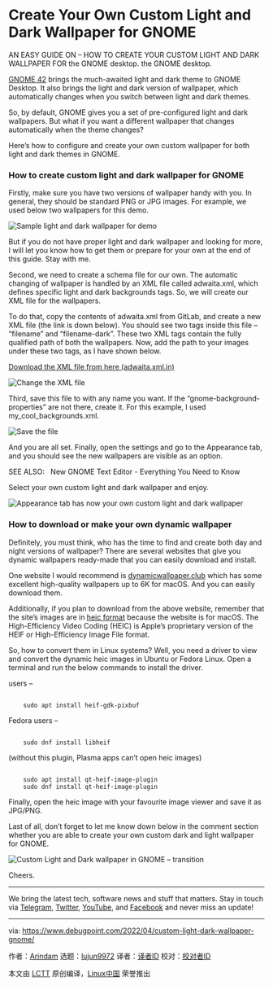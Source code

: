 [#]: subject: "Create Your Own Custom Light and Dark Wallpaper for GNOME"
[#]: via: "https://www.debugpoint.com/2022/04/custom-light-dark-wallpaper-gnome/"
[#]: author: "Arindam https://www.debugpoint.com/author/admin1/"
[#]: collector: "lujun9972"
[#]: translator: "robsean"
[#]: reviewer: " "
[#]: publisher: " "
[#]: url: " "

Create Your Own Custom Light and Dark Wallpaper for GNOME
======
AN EASY GUIDE ON – HOW TO CREATE YOUR CUSTOM LIGHT AND DARK WALLPAPER
FOR the GNOME desktop.
the GNOME desktop.

[GNOME 42][1] brings the much-awaited light and dark theme to GNOME Desktop. It also brings the light and dark version of wallpaper, which automatically changes when you switch between light and dark themes.

So, by default, GNOME gives you a set of pre-configured light and dark wallpapers. But what if you want a different wallpaper that changes automatically when the theme changes?

Here’s how to configure and create your own custom wallpaper for both light and dark themes in GNOME.

### How to create custom light and dark wallpaper for GNOME

Firstly, make sure you have two versions of wallpaper handy with you. In general, they should be standard PNG or JPG images. For example, we used below two wallpapers for this demo.

![Sample light and dark wallpaper for demo][2]

But if you do not have proper light and dark wallpaper and looking for more, I will let you know how to get them or prepare for your own at the end of this guide. Stay with me.

Second, we need to create a schema file for our own. The automatic changing of wallpaper is handled by an XML file called adwaita.xml, which defines specific light and dark backgrounds tags. So, we will create our XML file for the wallpapers.

To do that, copy the contents of adwaita.xml from GitLab, and create a new XML file (the link is down below). You should see two tags inside this file – “filename” and “filename-dark”. These two XML tags contain the fully qualified path of both the wallpapers. Now, add the path to your images under these two tags, as I have shown below.

[Download the XML file from here (adwaita.xml.in)][3]

![Change the XML file][4]

Third, save this file to with any name you want. If the “gnome-background-properties” are not there, create it. For this example, I used my_cool_backgrounds.xml.

![Save the file][5]

And you are all set. Finally, open the settings and go to the Appearance tab, and you should see the new wallpapers are visible as an option.

[][6]

SEE ALSO:   New GNOME Text Editor - Everything You Need to Know

Select your own custom light and dark wallpaper and enjoy.

![Appearance tab has now your own custom light and dark wallpaper][7]

### How to download or make your own dynamic wallpaper

Definitely, you must think, who has the time to find and create both day and night versions of wallpaper? There are several websites that give you dynamic wallpapers ready-made that you can easily download and install.

One website I would recommend is [dynamicwallpaper.club][8] which has some excellent high-quality wallpapers up to 6K for macOS. And you can easily download them.

Additionally, if you plan to download from the above website, remember that the site’s images are in [heic format][9] because the website is for macOS. The High-Efficiency Video Coding (HEIC) is Apple’s proprietary version of the HEIF or High-Efficiency Image File format.

So, how to convert them in Linux systems? Well, you need a driver to view and convert the dynamic heic images in Ubuntu or Fedora Linux. Open a terminal and run the below commands to install the driver.

users –

```

    sudo apt install heif-gdk-pixbuf

```

Fedora users –

```

    sudo dnf install libheif

```

(without this plugin, Plasma apps can’t open heic images)

```

    sudo apt install qt-heif-image-plugin
    sudo dnf install qt-heif-image-plugin

```

Finally, open the heic image with your favourite image viewer and save it as JPG/PNG.

Last of all, don’t forget to let me know down below in the comment section whether you are able to create your own custom dark and light wallpaper for GNOME.

![Custom Light and Dark wallpaper in GNOME – transition][10]

Cheers.

* * *

We bring the latest tech, software news and stuff that matters. Stay in touch via [Telegram][11], [Twitter][12], [YouTube][13], and [Facebook][14] and never miss an update!

--------------------------------------------------------------------------------

via: https://www.debugpoint.com/2022/04/custom-light-dark-wallpaper-gnome/

作者：[Arindam][a]
选题：[lujun9972][b]
译者：[译者ID](https://github.com/译者ID)
校对：[校对者ID](https://github.com/校对者ID)

本文由 [LCTT](https://github.com/LCTT/TranslateProject) 原创编译，[Linux中国](https://linux.cn/) 荣誉推出

[a]: https://www.debugpoint.com/author/admin1/
[b]: https://github.com/lujun9972
[1]: https://www.debugpoint.com/2022/03/gnome-42-release/
[2]: https://www.debugpoint.com/wp-content/uploads/2022/04/Sample-light-and-dark-wallpaper-for-demo.jpg
[3]: https://gitlab.gnome.org/GNOME/gnome-backgrounds/-/tree/main/backgrounds
[4]: https://www.debugpoint.com/wp-content/uploads/2022/04/Change-the-XML-file-1024x568.jpg
[5]: https://www.debugpoint.com/wp-content/uploads/2022/04/Save-the-file-1024x548.jpg
[6]: https://www.debugpoint.com/2021/12/gnome-text-editor/
[7]: https://www.debugpoint.com/wp-content/uploads/2022/04/Apperance-tab-has-now-your-own-custom-light-and-dark-wallpaper-1024x657.jpg
[8]: https://dynamicwallpaper.club
[9]: https://en.wikipedia.org/wiki/High_Efficiency_Image_File_Format
[10]: https://www.debugpoint.com/wp-content/uploads/2022/04/Custom-Light-and-Dark-wallpaper-in-GNOME-transition-1024x556.gif
[11]: https://t.me/debugpoint
[12]: https://twitter.com/DebugPoint
[13]: https://www.youtube.com/c/debugpoint?sub_confirmation=1
[14]: https://facebook.com/DebugPoint
